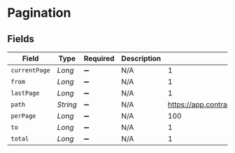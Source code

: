 # Pagination


## Fields

| Field                                                       | Type                                                        | Required                                                    | Description                                                 | Example                                                     |
| ----------------------------------------------------------- | ----------------------------------------------------------- | ----------------------------------------------------------- | ----------------------------------------------------------- | ----------------------------------------------------------- |
| `currentPage`                                               | *Long*                                                      | :heavy_minus_sign:                                          | N/A                                                         | 1                                                           |
| `from`                                                      | *Long*                                                      | :heavy_minus_sign:                                          | N/A                                                         | 1                                                           |
| `lastPage`                                                  | *Long*                                                      | :heavy_minus_sign:                                          | N/A                                                         | 1                                                           |
| `path`                                                      | *String*                                                    | :heavy_minus_sign:                                          | N/A                                                         | https://app.contractify.be/api/companies/{company}/endpoint |
| `perPage`                                                   | *Long*                                                      | :heavy_minus_sign:                                          | N/A                                                         | 100                                                         |
| `to`                                                        | *Long*                                                      | :heavy_minus_sign:                                          | N/A                                                         | 1                                                           |
| `total`                                                     | *Long*                                                      | :heavy_minus_sign:                                          | N/A                                                         | 1                                                           |